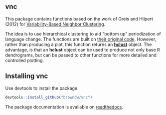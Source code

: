 ## vnc

This package contains functions based on the work of Greis and Hilpert (2012) for [Variability-Based Neighbor Clustering](https://www.oxfordhandbooks.com/view/10.1093/oxfordhb/9780199922765.001.0001/oxfordhb-9780199922765-e-14).

The idea is to use hierarchical clustering to aid "bottom up" periodization of language change. The functions are built on [their original code](http://global.oup.com/us/companion.websites/fdscontent/uscompanion/us/static/companion.websites/nevalainen/Gries-Hilpert_web_final/vnc.individual.html). However, rather than producing a plot, this function returns an [**hclust**](https://www.rdocumentation.org/packages/stats/versions/3.6.2/topics/hclust) object. The advantage, is that an **hclust** object can be used to produce not only base R dendrograms, but can be passed to other functions for more detailed and controlled plotting.

## Installing vnc

Use devtools to install the package.

```r
devtools::install_github("browndw/vnc")
```
The package documentation is available on [readthedocs](https://cmu-textstat-docs.readthedocs.io/en/latest/vnc/vnc.html).

